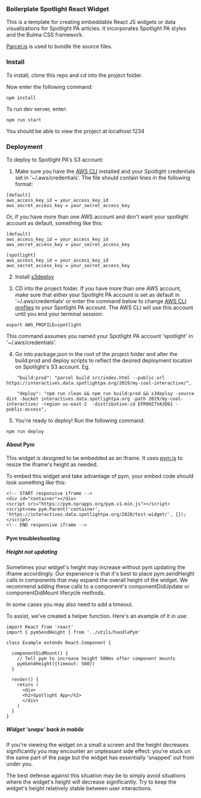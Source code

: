 ### Boilerplate Spotlight React Widget
This is a template for creating embeddable React JS widgets or data visualizations for Spotlight PA articles. It incorporates Spotlight PA styles and the Bulma CSS framework.

[Parcel.js](https://github.com/parcel-bundler/parcel) is used to bundle the source files.

### Install

To install, clone this repo and cd into the project folder.

Now enter the following command:

```npm install```

To run dev server, enter:

```npm run start```

You should be able to view the project at localhost:1234

### Deployment

To deploy to Spotlight PA's S3 account:

1) Make sure you have the [AWS CLI](https://docs.aws.amazon.com/cli/latest/userguide/install-macos.html) installed and your Spotlight credentials set in '~/.aws/credentials'. The file should contain lines in the following format:

```
[default]
aws_access_key_id = your_access_key_id
aws_secret_access_key = your_secret_access_key
```
Or, if you have more than one AWS account and don't want your spotlight account as default, something like this:

```
[default]
aws_access_key_id = your_access_key_id
aws_secret_access_key = your_secret_access_key

[spotlight]
aws_access_key_id = your_access_key_id
aws_secret_access_key = your_secret_access_key

```

2) Install [s3deploy](https://github.com/bep/s3deploy)

3) CD into the project folder. If you have more than one AWS account, make sure that either your Spotlight PA account is set as default in '~/.aws/credentials' or enter the command below to change [AWS CLI profiles](https://docs.aws.amazon.com/cli/latest/userguide/cli-configure-profiles.html) to your Spotlight PA account. The AWS CLI will use this account until you end your terminal session:

```export AWS_PROFILE=spotlight```

This command assumes you named your Spotlight PA account 'spotlight' in '~/.aws/credentials'.

4) Go into package.json in the root of the project folder and alter the build:prod and deploy scripts to reflect the desired deployment location on Spotlight's S3 account. Eg.

```
    "build:prod": "parcel build src/index.html --public-url https://interactives.data.spotlightpa.org/2019/my-cool-interactive/",

    "deploy": "npm run clean && npm run build:prod && s3deploy -source dist -bucket interactives.data.spotlightpa.org -path 2019/my-cool-interactive/ -region us-east-2  -distribution-id EFR0HZ7VA3Q92 -public-access",

```

5) You're ready to deploy! Run the following command:

```npm run deploy```

#### About Pym
This widget is designed to be embedded as an iframe. It uses [pym.js](https://github.com/nprapps/pym.js/) to resize the iframe's height as needed.

To embed this widget and take advantage of pym, your embed code should look something like this:

```
<!-- START responsive iframe -->
<div id="container"></div>
<script src="https://pym.nprapps.org/pym.v1.min.js"></script>
<script>new pym.Parent('container', 'https://interactives.data.spotlightpa.org/2020/test-widget/', {});</script>
<!-- END responsive iframe -->
```

#### Pym troubleshooting

##### Height not updating
Sometimes your widget's height may increase without pym updating the iframe accordingly. Our experience is that it's best to place pym.sendHeight calls in components that may expand the overall height of the widget. We recommend adding these calls to a component's componentDidUpdate or componentDidMount lifecycle methods.

In some cases you may also need to add a timeout.

To assist, we've created a helper function. Here's an example of it in use:

```
import React from 'react'
import { pymSendHeight } from '../utils/handlePym'

class Example extends React.Component {
  
  componentDidMount() {
    // Tell pym to increase height 500ms after component mounts
    pymSendHeight({timeout: 500})
  }

  render() {
    return (
      <div>
      <h2>Spotlight App</h2>
      </div>
    )
  }
}
```
##### Widget 'snaps' back in mobile

If you're viewing the widget on a small a screen and the height decreases significantly you may encounter an unpleasant side effect: you're stuck on the same part of the page but the widget has essentially 'snapped' out from under you.

The best defense against this situation may be to simply avoid situations where the widget's height will decrease significantly. Try to keep the widget's height relatively stable between user interactions. 

